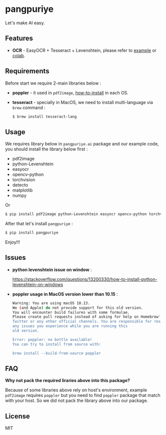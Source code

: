 # **pangpuriye**

Let's make AI easy.

## **Features**

 - **OCR** - EasyOCR + Tesseract + Levenshtein, please refer to [example](https://github.com/patharanordev/pangpuriye/blob/main/python/pangpuriye/example) or [colab](https://colab.research.google.com/drive/1gDl-1yiHftuYva_eaPTuLzwCxYgInD2y?usp=sharing).

## **Requirements**

Before start we require 2-main libraries below :
 - **poppler** - it used in `pdf2image`, [how-to-install](https://pypi.org/project/pdf2image/) in each OS.
 - **tesseract** - specially in MacOS, we need to install multi-language via `brew` command :
  
    ```bash
    $ brew install tesseract-lang
    ```

## **Usage**

We requires library below in `pangpuriye.ai` package and our example code, you should install the library below first  :
 - pdf2image
 - python-Levenshtein
 - easyocr
 - opencv-python
 - torchvision
 - detecto
 - matplotlib
 - numpy

Or

```bash
$ pip install pdf2image python-Levenshtein easyocr opencv-python torchvision detecto matplotlib numpy
```

After that let's install `pangpuriye` :

```bash
$ pip install pangpuriye
```

Enjoy!!!

## **Issues**

- **python levenshtein issue on window** :

    https://stackoverflow.com/questions/13200330/how-to-install-python-levenshtein-on-windows

 - **poppler usage in MacOS version lower than 10.15** :

    ```bash
    Warning: You are using macOS 10.13.
    We (and Apple) do not provide support for this old version.
    You will encounter build failures with some formulae.
    Please create pull requests instead of asking for help on Homebrew's GitHub,
    Twitter or any other official channels. You are responsible for resolving
    any issues you experience while you are running this
    old version.

    Error: poppler: no bottle available!
    You can try to install from source with:

    brew install --build-from-source poppler
    ```

## **FAQ**

**Why not pack the required liraries above into this package?**

Because of some libraries above rely on host's environment, example `pdf2image` requires `poppler` but you need to find `poppler` package that match with your host. So we did not pack the library above into our package.


## **License**

MIT